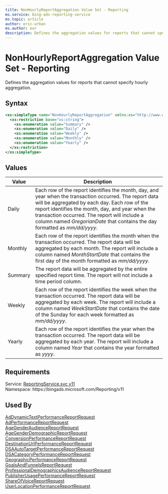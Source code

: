 ```yaml
---
title: NonHourlyReportAggregation Value Set - Reporting
ms.service: bing-ads-reporting-service
ms.topic: article
author: eric-urban
ms.author: eur
description: Defines the aggregation values for reports that cannot specify hourly aggregation.
---
```

# NonHourlyReportAggregation Value Set - Reporting
Defines the aggregation values for reports that cannot specify hourly aggregation.

## Syntax
```xml
<xs:simpleType name="NonHourlyReportAggregation" xmlns:xs="http://www.w3.org/2001/XMLSchema">
  <xs:restriction base="xs:string">
    <xs:enumeration value="Summary" />
    <xs:enumeration value="Daily" />
    <xs:enumeration value="Weekly" />
    <xs:enumeration value="Monthly" />
    <xs:enumeration value="Yearly" />
  </xs:restriction>
</xs:simpleType>
```

## <a name="values"></a>Values


|Value|Description|
|-----------|---------------|
|<a name="daily"></a>Daily|Each row of the report identifies the month, day, and year when the transaction occurred. The report data will be aggregated by each day. Each row of the report identifies the month, day, and year when the transaction occurred. The report will include a column named *GregorianDate* that contains the day formatted as *mm/dd/yyyy*.|
|<a name="monthly"></a>Monthly|Each row of the report identifies the month when the transaction occurred. The report data will be aggregated by each month. The report will include a column named *MonthStartDate* that contains the first day of the month formatted as *mm/dd/yyyy*.|
|<a name="summary"></a>Summary|The report data will be aggregated by the entire specified report time. The report will not include a time period column.|
|<a name="weekly"></a>Weekly|Each row of the report identifies the week when the transaction occurred. The report data will be aggregated by each week. The report will include a column named *WeekStartDate* that contains the date of the Sunday for each week formatted as *mm/dd/yyyy*.|
|<a name="yearly"></a>Yearly|Each row of the report identifies the year when the transaction occurred. The report data will be aggregated by each year. The report will include a column named *Year* that contains the year formatted as *yyyy*.|

## Requirements
Service: [ReportingService.svc v11](https://reporting.api.bingads.microsoft.com/Api/Advertiser/Reporting/v11/ReportingService.svc)  
Namespace: https\://bingads.microsoft.com/Reporting/v11  

## Used By
[AdDynamicTextPerformanceReportRequest](addynamictextperformancereportrequest.md)  
[AdPerformanceReportRequest](adperformancereportrequest.md)  
[AgeGenderAudienceReportRequest](agegenderaudiencereportrequest.md)  
[AgeGenderDemographicReportRequest](agegenderdemographicreportrequest.md)  
[ConversionPerformanceReportRequest](conversionperformancereportrequest.md)  
[DestinationUrlPerformanceReportRequest](destinationurlperformancereportrequest.md)  
[DSAAutoTargetPerformanceReportRequest](dsaautotargetperformancereportrequest.md)  
[DSACategoryPerformanceReportRequest](dsacategoryperformancereportrequest.md)  
[GeographicPerformanceReportRequest](geographicperformancereportrequest.md)  
[GoalsAndFunnelsReportRequest](goalsandfunnelsreportrequest.md)  
[ProfessionalDemographicsAudienceReportRequest](professionaldemographicsaudiencereportrequest.md)  
[PublisherUsagePerformanceReportRequest](publisherusageperformancereportrequest.md)  
[ShareOfVoiceReportRequest](shareofvoicereportrequest.md)  
[UserLocationPerformanceReportRequest](userlocationperformancereportrequest.md)  
